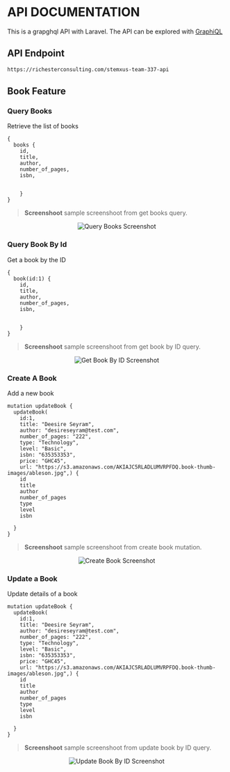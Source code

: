 
# API DOCUMENTATION

This is a grapghql API with Laravel. The API can be explored with [GraphiQL](https://www.electronjs.org/apps/graphiql)

## API Endpoint 

```bash
https://richesterconsulting.com/stemxus-team-337-api
```

## Book Feature

### Query Books
Retrieve the list of books

```
{
  books {
    id,
    title,
    author,
    number_of_pages,
    isbn,
   
    
    }
}
```

> **Screenshoot** sample screenshoot from get books query.

<div style="text-align:center">
  <img src="https://i.imgur.com/Qn9somb.png" alt="Query Books Screenshot">
</div>


### Query Book By Id
Get a book by the ID

```
{
  book(id:1) {
    id,
    title,
    author,
    number_of_pages,
    isbn,
   
    
    }
}
```

> **Screenshoot** sample screenshoot from get book by ID query.

<div style="text-align:center">
  <img src="https://i.imgur.com/pF9rMRk.png" alt="Get Book By ID Screenshot">
</div>


### Create A Book
Add a new book

```
mutation updateBook {
  updateBook(
    id:1,
    title: "Deesire Seyram",
    author: "desireseyram@test.com", 
    number_of_pages: "222", 
    type: "Technology",
    level: "Basic",
    isbn: "635353353",
  	price: "GHC45",
  	url: "https://s3.amazonaws.com/AKIAJC5RLADLUMVRPFDQ.book-thumb-images/ableson.jpg",) {
    id
    title
    author
    number_of_pages
    type
    level
    isbn
    
  }
}
```
> **Screenshoot** sample screenshoot from create book mutation.

<div style="text-align:center">
  <img src="https://i.imgur.com/tQRmBEM.png" alt="Create Book Screenshot">
</div>


### Update a Book
Update details of a book

```
mutation updateBook {
  updateBook(
    id:1,
    title: "Deesire Seyram",
    author: "desireseyram@test.com", 
    number_of_pages: "222", 
    type: "Technology",
    level: "Basic",
    isbn: "635353353",
  	price: "GHC45",
  	url: "https://s3.amazonaws.com/AKIAJC5RLADLUMVRPFDQ.book-thumb-images/ableson.jpg",) {
    id
    title
    author
    number_of_pages
    type
    level
    isbn
    
  }
}
```

> **Screenshoot** sample screenshoot from update book by ID query.

<div style="text-align:center">
  <img src="https://i.imgur.com/Q78XYBe.png" alt="Update Book By ID Screenshot">
</div>

